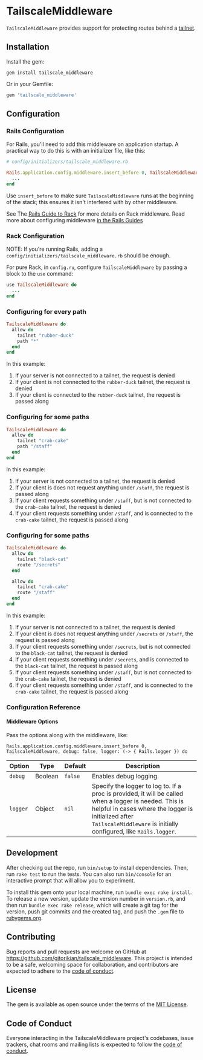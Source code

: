 # TailscaleMiddleware

`TailscaleMiddleware` provides support for protecting routes behind a [tailnet](https://tailscale.com/kb/1136/tailnet).

## Installation

Install the gem:

`gem install tailscale_middleware`

Or in your Gemfile:

```ruby
gem 'tailscale_middleware'
```

## Configuration

### Rails Configuration

For Rails, you'll need to add this middleware on application startup. A practical way to do this is with an initializer file, like this:

```ruby
# config/initializers/tailscale_middleware.rb

Rails.application.config.middleware.insert_before 0, TailscaleMiddleware do
  ...
end
```

Use `insert_before` to make sure `TailscaleMiddleware` runs at the beginning of the stack; this ensures it isn't interfered with by other middleware.

See The [Rails Guide to Rack](http://guides.rubyonrails.org/rails_on_rack.html) for more details on Rack middleware. Read more about configuring middleware [in the Rails Guides](https://guides.rubyonrails.org/configuring.html#configuring-middleware)

### Rack Configuration

NOTE: If you're running Rails, adding a `config/initializers/tailscale_middleware.rb` should be enough.

For pure Rack, in `config.ru`, configure `TailscaleMiddleware` by passing a block to the `use` command:

```ruby
use TailscaleMiddleware do
  ...
end
```

### Configuring for every path

```ruby
TailscaleMiddleware do
  allow do
    tailnet "rubber-duck"
    path "*"
  end
end
```

In this example:

1. If your server is not connected to a tailnet, the request is denied
2. If your client is not connected to the `rubber-duck` tailnet, the request is denied
3. If your client is connected to the `rubber-duck` tailnet, the request is passed along

### Configuring for some paths

```ruby
TailscaleMiddleware do
  allow do
    tailnet "crab-cake"
    path "/staff"
  end
end
```

In this example:

1. If your server is not connected to a tailnet, the request is denied
2. If your client is does not request anything under `/staff`, the request is passed along
3. If your client requests something under `/staff`, but is not connected to the `crab-cake` tailnet, the request is denied
4. If your client requests something under `/staff`, and is connected to the `crab-cake` tailnet, the request is passed along

### Configuring for some paths

```ruby
TailscaleMiddleware do
  allow do
    tailnet "black-cat"
    route "/secrets"
  end

  allow do
    tailnet "crab-cake"
    route "/staff"
  end
end
```

In this example:

1. If your server is not connected to a tailnet, the request is denied
2. If your client is does not request anything under `/secrets` or `/staff`, the request is passed along
3. If your client requests something under `/secrets`, but is not connected to the `black-cat` tailnet, the request is denied
4. If your client requests something under `/secrets`, and is connected to the `black-cat` tailnet, the request is passed along
5. If your client requests something under `/staff`, but is not connected to the `crab-cake` tailnet, the request is denied
6. If your client requests something under `/staff`, and is connected to the `crab-cake` tailnet, the request is passed along

### Configuration Reference

#### Middleware Options

Pass the options along with the middleware, like:

```
Rails.application.config.middleware.insert_before 0, TailscaleMiddleware, debug: false, logger: (-> { Rails.logger }) do
```

| Option   | Type    | Default | Description                                                                                                                                                                                                                        |
| -------- | ------- | ------- | ---------------------------------------------------------------------------------------------------------------------------------------------------------------------------------------------------------------------------------- |
| `debug`  | Boolean | `false` | Enables debug logging.                                                                                                                                                                                                             |
| `logger` | Object  | `nil`   | Specify the logger to log to. If a proc is provided, it will be called when a logger is needed. This is helpful in cases where the logger is initialized after `TailscaleMiddleware` is initially configured, like `Rails.logger`. |

## Development

After checking out the repo, run `bin/setup` to install dependencies. Then, run `rake test` to run the tests. You can also run `bin/console` for an interactive prompt that will allow you to experiment.

To install this gem onto your local machine, run `bundle exec rake install`. To release a new version, update the version number in `version.rb`, and then run `bundle exec rake release`, which will create a git tag for the version, push git commits and the created tag, and push the `.gem` file to [rubygems.org](https://rubygems.org).

## Contributing

Bug reports and pull requests are welcome on GitHub at https://github.com/gjtorikian/tailscale_middleware. This project is intended to be a safe, welcoming space for collaboration, and contributors are expected to adhere to the [code of conduct](https://github.com/gjtorikian/tailscale_middleware/blob/main/CODE_OF_CONDUCT.md).

## License

The gem is available as open source under the terms of the [MIT License](https://opensource.org/licenses/MIT).

## Code of Conduct

Everyone interacting in the TailscaleMiddleware project's codebases, issue trackers, chat rooms and mailing lists is expected to follow the [code of conduct](https://github.com/gjtorikian/tailscale_middleware/blob/main/CODE_OF_CONDUCT.md).
